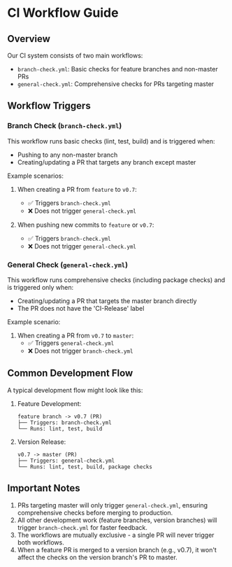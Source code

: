 # CI Workflow Guide

## Overview

Our CI system consists of two main workflows:

- `branch-check.yml`: Basic checks for feature branches and non-master PRs
- `general-check.yml`: Comprehensive checks for PRs targeting master

## Workflow Triggers

### Branch Check (`branch-check.yml`)

This workflow runs basic checks (lint, test, build) and is triggered when:

- Pushing to any non-master branch
- Creating/updating a PR that targets any branch except master

Example scenarios:

1. When creating a PR from `feature` to `v0.7`:
   - ✅ Triggers `branch-check.yml`
   - ❌ Does not trigger `general-check.yml`

2. When pushing new commits to `feature` or `v0.7`:
   - ✅ Triggers `branch-check.yml`
   - ❌ Does not trigger `general-check.yml`

### General Check (`general-check.yml`)

This workflow runs comprehensive checks (including package checks) and is triggered only when:

- Creating/updating a PR that targets the master branch directly
- The PR does not have the 'CI-Release' label

Example scenario:

1. When creating a PR from `v0.7` to `master`:
   - ✅ Triggers `general-check.yml`
   - ❌ Does not trigger `branch-check.yml`

## Common Development Flow

A typical development flow might look like this:

1. Feature Development:

   ```
   feature branch -> v0.7 (PR)
   ├── Triggers: branch-check.yml
   └── Runs: lint, test, build
   ```

2. Version Release:
   ```
   v0.7 -> master (PR)
   ├── Triggers: general-check.yml
   └── Runs: lint, test, build, package checks
   ```

## Important Notes

1. PRs targeting master will only trigger `general-check.yml`, ensuring comprehensive checks before merging to production.
2. All other development work (feature branches, version branches) will trigger `branch-check.yml` for faster feedback.
3. The workflows are mutually exclusive - a single PR will never trigger both workflows.
4. When a feature PR is merged to a version branch (e.g., v0.7), it won't affect the checks on the version branch's PR to master.
